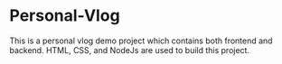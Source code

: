 # Personal-Vlog
This is a personal vlog demo project which contains both frontend and backend. HTML, CSS, and NodeJs are used to build this project.
